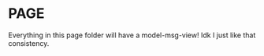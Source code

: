 # PAGE 

Everything in this page folder will have a model-msg-view! Idk I just like that consistency. 